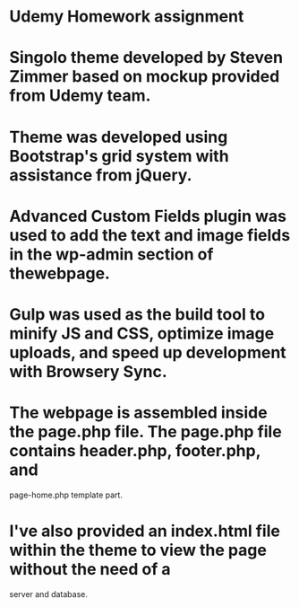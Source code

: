 

Udemy Homework assignment
=========================

# Singolo theme developed by Steven Zimmer based on mockup provided from Udemy team.


# Theme was developed using Bootstrap's grid system with assistance from jQuery. 


# Advanced Custom Fields plugin was used to add the text and image fields in the wp-admin section of thewebpage.


# Gulp was used as the build tool to minify JS and CSS, optimize image uploads, and speed up development with Browsery Sync.


# The webpage is assembled inside the page.php file. The page.php file contains header.php, footer.php, and 
page-home.php template part.


# I've also provided an index.html file within the theme to view the page without the need of a 
server and database.